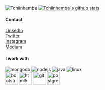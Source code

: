 [![Tchiinhemba's github stats](https://github-readme-stats.vercel.app/api?username=tchiinhemba&show_icons=true&theme=dark)](https://github.com/tchiinhemba)
<img align="left" src="https://github-readme-stats.vercel.app/api/top-langs/?username=tchiinhemba&layout=compact&hide=html&show_icons=true&theme=dark" alt="Tchiinhemba" />


#### Contact
[LinkedIn](https://linkedin.com/in/tchiinhemba)<br>
[Twitter](https://twitter.com/tchiinhemba)<br>
[Instagram](https://www.instagram.com/tchiinhemba/)<br>
[Medium](https://medium.com/@tchiinhemba)<br>

#### I work with <br>
<p align="left"><img src="https://www.vectorlogo.zone/logos/mongodb/mongodb-ar21.svg" alt="mongodb"/>
  <img src="https://www.vectorlogo.zone/logos/nodejs/nodejs-horizontal.svg" alt="nodejs" />
  <img src="https://www.vectorlogo.zone/logos/java/java-horizontal.svg" alt="java"/>
  <img src="https://www.vectorlogo.zone/logos/linux/linux-ar21.svg" alt="linux"/> <br>
  <img src="https://www.vectorlogo.zone/logos/getbootstrap/getbootstrap-icon.svg" alt="bootstrap" width="40" height="40"/>
  <img src="https://www.vectorlogo.zone/logos/w3_html5/w3_html5-icon.svg" alt="html5" width="40" height="40"/>
  <img src="https://www.vectorlogo.zone/logos/git-scm/git-scm-icon.svg" alt="git" width="40" height="40"/>
  <img src="https://devicons.github.io/devicon/devicon.git/icons/postgresql/postgresql-original-wordmark.svg" alt="postgresql" width="40" height="40"/> 
